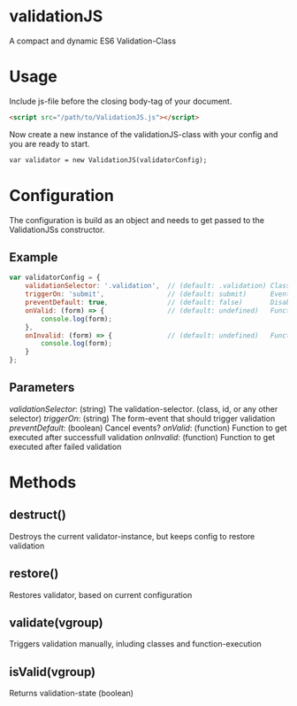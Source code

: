 # validationJS
A compact and dynamic ES6 Validation-Class

# Usage
Include js-file before the closing body-tag of your document.
```html
<script src="/path/to/ValidationJS.js"></script>
```

Now create a new instance of the validationJS-class with your config and you are ready to start.
```html
var validator = new ValidationJS(validatorConfig);
```

# Configuration
The configuration is build as an object and needs to get passed to the ValidationJSs constructor.

## Example
```js
var validatorConfig = {
    validationSelector: '.validation',  // (default: .validation) Class to apply validator to
    triggerOn: 'submit',                // (default: submit)      Event that should trigger validation
    preventDefault: true,               // (default: false)       Disable common behaviour?
    onValid: (form) => {                // (default: undefined)   Function to get executed after successfull validation
        console.log(form);
    },
    onInvalid: (form) => {              // (default: undefined)   Function to get executed after failed validation
        console.log(form);
    }
};
```

## Parameters
*validationSelector*: (string) The validation-selector. (class, id, or any other selector)
*triggerOn*: (string) The form-event that should trigger validation
*preventDefault*: (boolean) Cancel events?
*onValid*: (function) Function to get executed after successfull validation
*onInvalid*: (function) Function to get executed after failed validation

# Methods

## destruct()
Destroys the current validator-instance, but keeps config to restore validation

## restore()
Restores validator, based on current configuration

## validate(vgroup)
Triggers validation manually, inluding classes and function-execution

## isValid(vgroup)
Returns validation-state (boolean)
